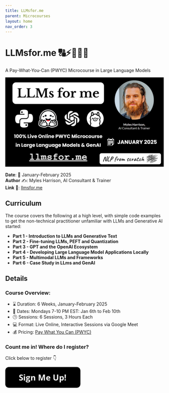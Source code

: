 ```yaml
---
title: LLMsfor.me
parent: Microcourses
layout: home
nav_order: 3
---
```


# LLMsfor.me 🔠⚡🤖🧠😃

A Pay-What-You-Can (PWYC) Microcourse in Large Language Models

<img src="../assets/images/llmsforme_coverimage.png"/>

**Date**: 📅 January-February 2025  
**Author** ✍️: Myles Harrison, AI Consultant & Trainer  
**Link** 🔗: [llmsfor.me](https://llmsfor.me)  

## Curriculum
The course covers the following at a high level, with simple code examples to get the non-technical practitioner unfamiliar with LLMs and Generative AI started:
- **Part 1 - Introduction to LLMs and Generative Text**
- **Part 2 - Fine-tuning LLMs, PEFT and Quantization**
- **Part 3 - GPT and the OpenAI Ecosystem**
- **Part 4 - Developing Large Language Model Applications Locally**
- **Part 5 - Multimodal LLMs and Frameworks**
- **Part 6 - Case Study in LLms and GenAI**

## Details 
### Course Overview:
- ⌛ Duration: 6 Weeks, January-February 2025  
- 📅 Dates: Mondays 7-10 PM EST: Jan 6th to Feb 10th
- 🕒 Sessions: 6 Sessions, 3 Hours Each  
- 💻 Format: Live Online, Interactive Sessions via Google Meet  
- 💰 Pricing: [Pay What You Can (PWYC)](https://www.nlpfromscratch.com/pwyc)

### Count me in! Where do I register? 

Click below to register 👇

<a href="https://nlpfromscratch.com/llmsforme#booking-anchor"><img src="../assets/images/button_sign-me-up.png"/></a>